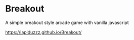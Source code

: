 # Breakout

A simple breakout style arcade game with vanilla javascript

https://lapiduzzz.github.io/Breakout/
